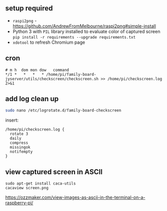 ## setup required

- `raspi2png` - https://github.com/AndrewFromMelbourne/raspi2png#simple-install
- Python 3 with `PIL` library installed to evaluate color of captured screen `pip install -r requirements --upgrade requirements.txt`
- `xdotool` to refresh Chromium page

## cron

```
# m h  dom mon dow   command
*/1 *   *   *   * /home/pi/family-board-jyserver/utils/checkscreen/checkscreen.sh >> /home/pi/checkscreen.log 2>&1
```

## add log clean up

```sh
sudo nano /etc/logrotate.d/family-board-checkscreen
```

insert:
```
/home/pi/checkscreen.log {
  rotate 3
  daily
  compress
  missingok
  notifempty
}
```

## view captured screen in ASCII

```
sudo apt-get install caca-utils
cacaview screen.png
```

https://ozzmaker.com/view-images-as-ascii-in-the-terminal-on-a-raspberry-pi/
